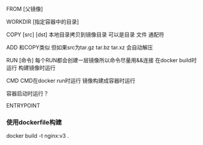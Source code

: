 FROM [父镜像]

WORKDIR [指定容器中的目录]

COPY [src] [dst]
本地目录拷贝到镜像目录
可以是目录 文件 通配符

ADD
和COPY类似 但如果src为tar.gz tar.bz tar.xz 会自动解压

RUN [命令]
每个RUN都会创建一层镜像所以命令尽量用&&连接
在docker build时运行
构建镜像时运行

CMD
CMD在docker run时运行
镜像构建成容器时运行

容器启动时运行？




ENTRYPOINT



### 使用dockerfile构建
docker build -t nginx:v3 .

